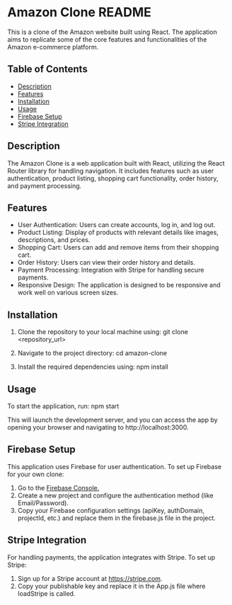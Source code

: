 # Amazon Clone README

This is a clone of the Amazon website built using React. The application aims to replicate some of the core features and functionalities of the Amazon e-commerce platform.

## Table of Contents

- [Description](#description)
- [Features](#features)
- [Installation](#installation)
- [Usage](#usage)
- [Firebase Setup](#firebase-setup)
- [Stripe Integration](#stripe-integration)

## Description

The Amazon Clone is a web application built with React, utilizing the React Router library for handling navigation. It includes features such as user authentication, product listing, shopping cart functionality, order history, and payment processing.

## Features

- User Authentication: Users can create accounts, log in, and log out.
- Product Listing: Display of products with relevant details like images, descriptions, and prices.
- Shopping Cart: Users can add and remove items from their shopping cart.
- Order History: Users can view their order history and details.
- Payment Processing: Integration with Stripe for handling secure payments.
- Responsive Design: The application is designed to be responsive and work well on various screen sizes.

## Installation

1. Clone the repository to your local machine using:
  git clone <repository_url>

2. Navigate to the project directory:
  cd amazon-clone

3. Install the required dependencies using:
  npm install

## Usage 

To start the application, run:
  npm start

  This will launch the development server, and you can access the app by opening your browser and navigating to http://localhost:3000.

## Firebase Setup 

This application uses Firebase for user authentication. To set up Firebase for your own clone:

1. Go to the <a href="https://console.firebase.google.com/">Firebase Console.</a>
2. Create a new project and configure the authentication method (like Email/Password).
3. Copy your Firebase configuration settings (apiKey, authDomain, projectId, etc.) and replace them in the firebase.js file in the project.

## Stripe Integration

For handling payments, the application integrates with Stripe. To set up Stripe:

1. Sign up for a Stripe account at https://stripe.com.
2. Copy your publishable key and replace it in the App.js file where loadStripe is called.
